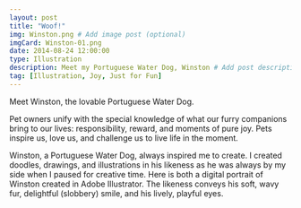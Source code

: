 ```yaml
---
layout: post
title: "Woof!"
img: Winston.png # Add image post (optional)
imgCard: Winston-01.png 
date: 2014-08-24 12:00:00 
type: Illustration
description: Meet my Portuguese Water Dog, Winston # Add post description (optional)
tag: [Illustration, Joy, Just for Fun]
---
```

Meet Winston, the lovable Portuguese Water Dog. 

Pet owners unify with the special knowledge of what our furry companions bring to our lives: responsibility, reward, and moments of pure joy.  Pets inspire us, love us, and challenge us to live life in the moment.

Winston, a Portuguese Water Dog, always inspired me to create. I created doodles, drawings, and illustrations in his likeness as he was always by my side when I paused for creative time. Here is both a digital portrait of Winston created in Adobe Illustrator. The likeness conveys his soft, wavy fur, delightful (slobbery) smile, and his lively, playful eyes.
